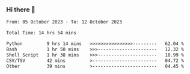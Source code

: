 ### Hi there 👋

<!--
**ututono/ututono** is a ✨ _special_ ✨ repository because its `README.md` (this file) appears on your GitHub profile.

Here are some ideas to get you started:

- 🔭 I’m currently working on ...
- 🌱 I’m currently learning ...
- 👯 I’m looking to collaborate on ...
- 🤔 I’m looking for help with ...
- 💬 Ask me about ...
- 📫 How to reach me: ...
- 😄 Pronouns: ...
- ⚡ Fun fact: ...
-->



<!--START_SECTION:waka-->

```txt
From: 05 October 2023 - To: 12 October 2023

Total Time: 14 hrs 54 mins

Python         9 hrs 14 mins   >>>>>>>>>>>>>>>>---------   62.04 %
Bash           1 hr 50 mins    >>>----------------------   12.32 %
Shell Script   1 hr 38 mins    >>>----------------------   10.99 %
CSV/TSV        42 mins         >------------------------   04.72 %
Other          39 mins         >------------------------   04.45 %
```

<!--END_SECTION:waka-->
